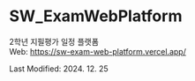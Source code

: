 # SW_ExamWebPlatform
2학년 지필평가 일정 플랫폼   
Web: https://sw-exam-web-platform.vercel.app/

Last Modified: 2024. 12. 25
